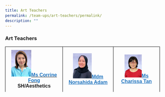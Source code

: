 ```yaml
---
title: Art Teachers
permalink: /team-ups/art-teachers/permalink/
description: ""
---
```

### **Art Teachers**
<style type="text/css">
.tg  {border-collapse:collapse;border-spacing:0;}
.tg td{border-color:black;border-style:solid;border-width:1px;font-family:Arial, sans-serif;font-size:16px;
  overflow:hidden;padding:10px 5px;word-break:normal;}
.tg th{border-color:black;border-style:solid;border-width:1px;font-family:Arial, sans-serif;font-size:14px;
  font-weight:normal;overflow:hidden;padding:10px 5px;word-break:normal;}
.tg .tg-f4yw{background-color:#FFF;text-align:center;vertical-align:middle}
.tg .tg-vgmr{background-color:#;text-align:center;vertical-align:middle}
</style>
<table class="tg">
<thead>
			<td colspan="2" class="tg-vgmr"><img style="width:37%" src="/images/Our%20Team%20UPS/Art%20Teachers/Corrine1.jpg"><span style="font-weight:bold"><span style="font-weight:bold"><a rel="noopener noreferrer" target="_blank" href="mailto:corrine_fong_tze_yuen@schools.gov.sg"><span style="text-decoration;color:#1E73BE;background-color:transparent">Ms Corrine Fong</span></a><br>SH/Aesthetics
		 <td colspan="2" class="tg-vgmr"><img style="width:40%" src="/images/Our%20Team%20UPS/Art%20Teachers/Norsahida.png"><span style="font-weight:bold"><a rel="noopener noreferrer" target="_blank" href="mailto:Norsahida_Adam@schools.gov.sg"><span style="text-decoration:underline;color:#1E73BE;background-color:transparent">Mdm Norsahida Adam
				<td colspan="2" class="tg-vgmr"><img style="width:40%" src="/images/Our%20Team%20UPS/P2%20Form%20Teachers/ms%20charissa%20tan%20lay%20shan.jpg"><span style="font-weight:bold"><a rel="noopener noreferrer" target="_blank" href="mailto:charissa_tan_lay_shan@schools.gov.sg"><span style="text-decoration:underline;color:#1E73BE;background-color:transparent">Ms Charissa Tan
			<tr>